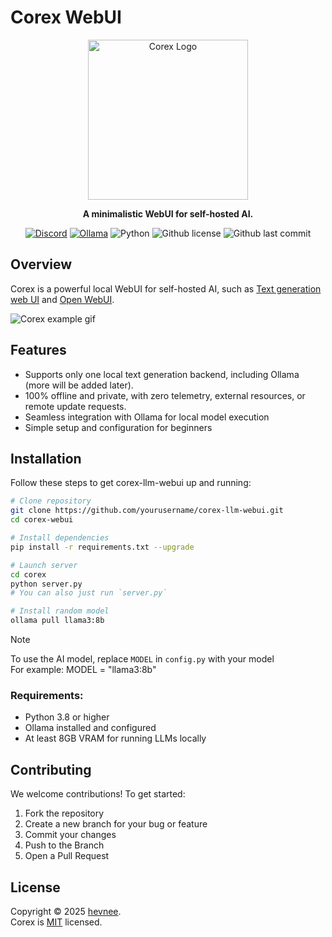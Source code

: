 # Corex WebUI

<div align="center">
  <img alt="Corex Logo" src="https://i.ibb.co/R4dv03NB/Corex-512.png" width="256" height="256">

**A minimalistic WebUI for self-hosted AI.**<br>

[![Discord](https://img.shields.io/discord/1391770662028447815?label=Discord&logo=Discord&logoColor=white&style=for-the-badge)](https://discord.gg/zs6u4TD8MX)
[![Ollama](https://img.shields.io/badge/Ollama-white?style=for-the-badge)](https://ollama.com/)
![Python](https://img.shields.io/badge/Python-3.8+-blue?style=for-the-badge)
![Github license](https://img.shields.io/github/license/hevnee/corex-webui?style=for-the-badge&cacheSeconds=300)
![Github last commit](https://img.shields.io/github/last-commit/hevnee/corex-webui?style=for-the-badge&cacheSeconds=300)

</div>

## Overview

Corex is a powerful local WebUI for self-hosted AI, such as [Text generation web UI](https://github.com/oobabooga/text-generation-webui) and [Open WebUI](https://github.com/open-webui/open-webui).<br>

![Corex example gif](https://i.ibb.co/21LGSCJy/ezgif-8fb407f285bf72.gif)

## Features

- Supports only one local text generation backend, including Ollama (more will be added later).
- 100% offline and private, with zero telemetry, external resources, or remote update requests.
- Seamless integration with Ollama for local model execution
- Simple setup and configuration for beginners

## Installation

Follow these steps to get corex-llm-webui up and running:

```bash
# Clone repository
git clone https://github.com/yourusername/corex-llm-webui.git
cd corex-webui

# Install dependencies
pip install -r requirements.txt --upgrade

# Launch server
cd corex
python server.py
# You can also just run `server.py`

# Install random model
ollama pull llama3:8b
```

> [!NOTE]
> To use the AI model, replace `MODEL` in `config.py` with your model<br>
> For example: MODEL = "llama3:8b"

### Requirements:

- Python 3.8 or higher
- Ollama installed and configured
- At least 8GB VRAM for running LLMs locally

## Contributing

We welcome contributions! To get started:
1. Fork the repository
2. Create a new branch for your bug or feature
3. Commit your changes
4. Push to the Branch
5. Open a Pull Request

## License

Copyright © 2025 [hevnee](https://github.com/hevnee).<br/>
Corex is [MIT](https://choosealicense.com/licenses/mit) licensed.
